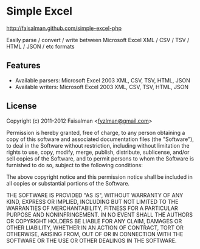 # Simple Excel

http://faisalman.github.com/simple-excel-php

Easily parse / convert / write between Microsoft Excel XML / CSV / TSV / HTML / JSON / etc formats

## Features

* Available parsers: Microsoft Excel 2003 XML, CSV, TSV, HTML, JSON
* Available writers: Microsoft Excel 2003 XML, CSV, TSV, HTML, JSON

## License

Copyright (c) 2011-2012 Faisalman <<fyzlman@gmail.com>>

Permission is hereby granted, free of charge, to any person obtaining a copy
of this software and associated documentation files (the "Software"), to deal
in the Software without restriction, including without limitation the rights
to use, copy, modify, merge, publish, distribute, sublicense, and/or sell
copies of the Software, and to permit persons to whom the Software is
furnished to do so, subject to the following conditions:

The above copyright notice and this permission notice shall be included in
all copies or substantial portions of the Software.

THE SOFTWARE IS PROVIDED "AS IS", WITHOUT WARRANTY OF ANY KIND, EXPRESS OR
IMPLIED, INCLUDING BUT NOT LIMITED TO THE WARRANTIES OF MERCHANTABILITY,
FITNESS FOR A PARTICULAR PURPOSE AND NONINFRINGEMENT. IN NO EVENT SHALL THE
AUTHORS OR COPYRIGHT HOLDERS BE LIABLE FOR ANY CLAIM, DAMAGES OR OTHER
LIABILITY, WHETHER IN AN ACTION OF CONTRACT, TORT OR OTHERWISE, ARISING FROM,
OUT OF OR IN CONNECTION WITH THE SOFTWARE OR THE USE OR OTHER DEALINGS IN
THE SOFTWARE.
